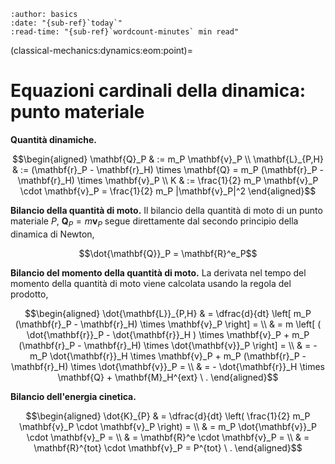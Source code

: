 ```{article-info}
:author: basics
:date: "{sub-ref}`today`"
:read-time: "{sub-ref}`wordcount-minutes` min read"
```

(classical-mechanics:dynamics:eom:point)=
# Equazioni cardinali della dinamica: punto materiale

**Quantità dinamiche.**

$$\begin{aligned}
  \mathbf{Q}_P & := m_P \mathbf{v}_P \\
  \mathbf{L}_{P,H} & := (\mathbf{r}_P - \mathbf{r}_H) \times \mathbf{Q} = m_P (\mathbf{r}_P - \mathbf{r}_H) \times \mathbf{v}_P \\
  K & := \frac{1}{2} m_P \mathbf{v}_P \cdot \mathbf{v}_P = \frac{1}{2} m_P |\mathbf{v}_P|^2
\end{aligned}$$

**Bilancio della quantità di moto.** Il bilancio della quantità di moto di un punto materiale $P$, $\mathbf{Q}_P = m \mathbf{v}_P$ segue direttamente dal secondo principio della dinamica di Newton,

$$\dot{\mathbf{Q}}_P = \mathbf{R}^e_P$$

**Bilancio del momento della quantità di moto.** La derivata nel tempo del momento della quantità di moto viene calcolata usando la regola del prodotto,

$$\begin{aligned}
\dot{\mathbf{L}}_{P,H} & = \dfrac{d}{dt} \left[ m_P (\mathbf{r}_P - \mathbf{r}_H) \times \mathbf{v}_P \right] = \\
& = m \left[ ( \dot{\mathbf{r}}_P - \dot{\mathbf{r}}_H ) \times \mathbf{v}_P + m_P (\mathbf{r}_P - \mathbf{r}_H) \times \dot{\mathbf{v}}_P \right] = \\
& = - m_P \dot{\mathbf{r}}_H \times \mathbf{v}_P + m_P (\mathbf{r}_P - \mathbf{r}_H) \times \dot{\mathbf{v}}_P = \\
& = - \dot{\mathbf{r}}_H \times \mathbf{Q} + \mathbf{M}_H^{ext} \ .
\end{aligned}$$

**Bilancio dell'energia cinetica.**

$$\begin{aligned}
\dot{K}_{P} & = \dfrac{d}{dt} \left( \frac{1}{2} m_P \mathbf{v}_P \cdot \mathbf{v}_P \right) = \\
            & = m_P \dot{\mathbf{v}}_P \cdot \mathbf{v}_P = \\
            & = \mathbf{R}^e \cdot \mathbf{v}_P = \\
            & = \mathbf{R}^{tot} \cdot \mathbf{v}_P = P^{tot} \ .
\end{aligned}$$



